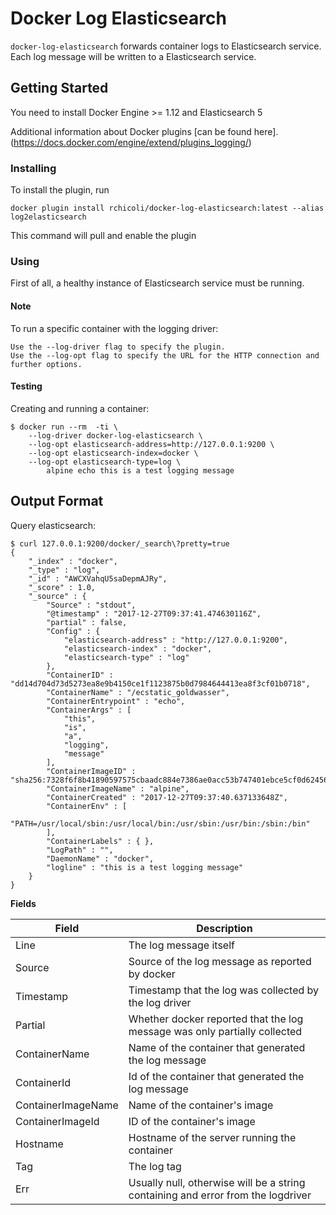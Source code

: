 # Docker Log Elasticsearch

`docker-log-elasticsearch` forwards container logs to Elasticsearch service. Each log message will be written to a Elasticsearch service.

## Getting Started

You need to install Docker Engine >= 1.12 and Elasticsearch 5

Additional information about Docker plugins [can be found here].(https://docs.docker.com/engine/extend/plugins_logging/)

### Installing

To install the plugin, run

    docker plugin install rchicoli/docker-log-elasticsearch:latest --alias log2elasticsearch

This command will pull and enable the plugin

### Using

First of all, a healthy instance of Elasticsearch service must be running.

#### Note

To run a specific container with the logging driver:

    Use the --log-driver flag to specify the plugin.
    Use the --log-opt flag to specify the URL for the HTTP connection and further options.

#### Testing

Creating and running a container:

    $ docker run --rm  -ti \
        --log-driver docker-log-elasticsearch \
        --log-opt elasticsearch-address=http://127.0.0.1:9200 \
        --log-opt elasticsearch-index=docker \
        --log-opt elasticsearch-type=log \
            alpine echo this is a test logging message

## Output Format

Query elasticsearch:

    $ curl 127.0.0.1:9200/docker/_search\?pretty=true
    {
        "_index" : "docker",
        "_type" : "log",
        "_id" : "AWCXVahqU5saDepmAJRy",
        "_score" : 1.0,
        "_source" : {
            "Source" : "stdout",
            "@timestamp" : "2017-12-27T09:37:41.474630116Z",
            "partial" : false,
            "Config" : {
                "elasticsearch-address" : "http://127.0.0.1:9200",
                "elasticsearch-index" : "docker",
                "elasticsearch-type" : "log"
            },
            "ContainerID" : "dd14d704d73d5273ea8e9b4150ce1f1123875b0d7984644413ea8f3cf01b0718",
            "ContainerName" : "/ecstatic_goldwasser",
            "ContainerEntrypoint" : "echo",
            "ContainerArgs" : [
                "this",
                "is",
                "a",
                "logging",
                "message"
            ],
            "ContainerImageID" : "sha256:7328f6f8b41890597575cbaadc884e7386ae0acc53b747401ebce5cf0d624560",
            "ContainerImageName" : "alpine",
            "ContainerCreated" : "2017-12-27T09:37:40.637133648Z",
            "ContainerEnv" : [
                "PATH=/usr/local/sbin:/usr/local/bin:/usr/sbin:/usr/bin:/sbin:/bin"
            ],
            "ContainerLabels" : { },
            "LogPath" : "",
            "DaemonName" : "docker",
            "logline" : "this is a test logging message"
        }
    }

**Fields**

| Field | Description |
| ----- | ----------- |
| Line  | The log message itself|
 | Source | Source of the log message as reported by docker |
 | Timestamp | Timestamp that the log was collected by the log driver |
 | Partial | Whether docker reported that the log message was only partially collected |
 |ContainerName | Name of the container that generated the log message |
 | ContainerId | Id of the container that generated the log message |
 | ContainerImageName | Name of the container's image |
 | ContainerImageId | ID of the container's image |
 | Hostname | Hostname of the server running the container |
 | Tag | The log tag |
 | Err | Usually null, otherwise will be a string containing and error from the logdriver |